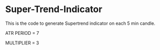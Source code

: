 # Super-Trend-Indicator

This is the code to generate Supertrend indicator on each 5 min candle.

ATR PERIOD = 7

MULTIPLIER = 3
